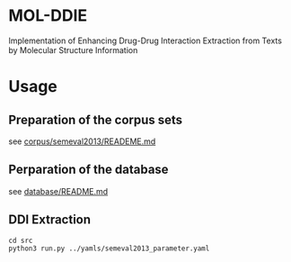 # MOL-DDIE
Implementation of Enhancing Drug-Drug Interaction Extraction from Texts by Molecular Structure Information

# Usage
## Preparation of the corpus sets
see [corpus/semeval2013/READEME.md](corpus/semeval2013/README.md)

## Perparation of the database
see [database/README.md](database/README.md)

## DDI Extraction
```
cd src
python3 run.py ../yamls/semeval2013_parameter.yaml
```
